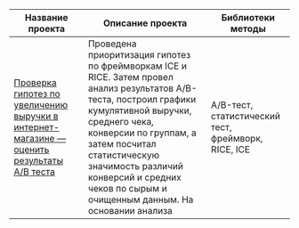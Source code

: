 

| Название проекта                                                                                                                                                     | Описание проекта                                                                                                                                                                                                                                                                                                  | Библиотеки методы                                   |
|----------------------------------------------------------------------------------------------------------------------------------------------------------------------|-------------------------------------------------------------------------------------------------------------------------------------------------------------------------------------------------------------------------------------------------------------------------------------------------------------------|-----------------------------------------------------|
| [Проверка гипотез по увеличению выручки в интернет-магазине — оценить результаты A/B теста](https://github.com/Zelenenykiy/Portfolio/tree/main/Hypothesis%20testing) | Проведена приоритизация гипотез по фреймворкам ICE и RICE. Затем провел анализ результатов A/B-теста, построил графики кумулятивной выручки, среднего чека, конверсии по группам, а затем посчитал статистическую значимость различий конверсий и средних чеков по сырым и очищенным данным. На основании анализа | A/B-тест, статистический тест, фреймворк, RICE, ICE |
